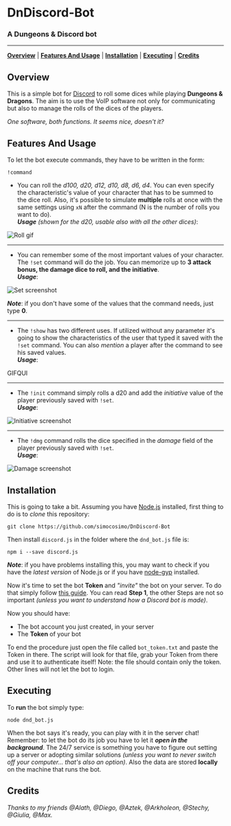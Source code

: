 # DnDiscord-Bot
### A Dungeons & Discord bot
------

<b><a href="#overview">Overview</a></b>
|
<b><a href="#features-and-usage">Features And Usage</a></b>
|
<b><a href="#installation">Installation</a></b>
|
<b><a href="#executing">Executing</a></b>
|
<b><a href="#credits">Credits</a></b>
<br>

## Overview

This is a simple bot for <a href="https://discordapp.com/">Discord</a> to roll some dices while playing **Dungeons & Dragons**. The aim is to use the VoIP software not only for communicating but also to manage the rolls of the dices of the players.

*One software, both functions. It seems nice, doesn't it?*

## Features And Usage

To let the bot execute commands, they have to be written in the form:
```
!command
```

- You can roll the *d100, d20, d12, d10, d8, d6, d4*. You can even specify the
characteristic's value of your character that has to be summed to the dice roll. Also, it's possible to simulate **multiple** rolls at once with the same settings using `xN` after the command (N is the number of rolls you want to do).
<br>***Usage*** *(shown for the d20, usable also with all the other dices)*:

![Roll gif](https://github.com/simocosimo/DnDiscord-Bot/blob/master/screenshots/dice_roll.gif)

------
- You can remember some of the most important values of your character. The `!set` command will do the job. You can memorize up to **3 attack bonus, the damage dice to roll, and the initiative**.
<br>***Usage***:

![Set screenshot](https://github.com/simocosimo/DnDiscord-Bot/blob/master/screenshots/set.png)

***Note***: if you don't have some of the values that the command needs, just type **0**.

------
- The `!show` has two different uses. If utilized without any parameter it's going to show the characteristics of the user that typed it saved with the `!set` command. You can also *mention* a player after the command to see his saved values.
<br>***Usage***:

GIFQUI

------
-  The `!init` command simply rolls a d20 and add the *initiative* value of the player previously saved with `!set`.
<br>***Usage***:

![Initiative screenshot](https://github.com/simocosimo/DnDiscord-Bot/blob/master/screenshots/init.png)

------
- The `!dmg` command rolls the dice specified in the *damage* field of the player previously saved with `!set`.
<br>***Usage***:

![Damage screenshot](https://github.com/simocosimo/DnDiscord-Bot/blob/master/screenshots/dmg.png)

## Installation

This is going to take a bit.
Assuming you have <a href="https://nodejs.org/it/">Node.js</a> installed, first thing to do is to *clone* this repository:
```
git clone https://github.com/simocosimo/DnDiscord-Bot
```

Then install `discord.js` in the folder where the `dnd_bot.js` file is:
```
npm i --save discord.js
```
***Note***: if you have problems installing this, you may want to check if you have the *latest version* of Node.js or if you have <a href="https://github.com/nodejs/node-gyp">node-gyp</a> installed.

Now it's time to set the bot **Token** and *"invite"* the bot on your server.
To do that simply follow <a href="https://eslachance.gitbooks.io/discord-js-bot-guide/content/getting-started/the-long-version.html">this guide</a>. You can read **Step 1**, the other Steps are not so important *(unless you want to understand how a Discord bot is made)*.

Now you should have:
- The bot account you just created, in your server
- The **Token** of your bot

To end the procedure just open the file called `bot_token.txt` and paste the Token in there.
The script will look for that file, grab your Token from there and use it to authenticate itself!
Note: the file should contain only the token. Other lines will not let the bot to login.

## Executing

To **run** the bot simply type:
```
node dnd_bot.js
```

When the bot says it's ready, you can play with it in the server chat!
Remember: to let the bot do its job you have to let it ***open in the background***. The 24/7 service is something you have to figure out setting up a server or adopting similar solutions *(unless you want to never switch off your computer... that's also an option)*. Also the data are stored **locally** on the machine that runs the bot.

## Credits

*Thanks to my friends @Alath, @Diego, @Aztek, @Arkholeon, @Stechy, @Giulia, @Max.*
